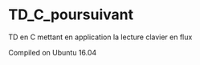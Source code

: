 # TD_C_poursuivant
TD en C mettant en application la lecture clavier en flux 

Compiled on Ubuntu 16.04
